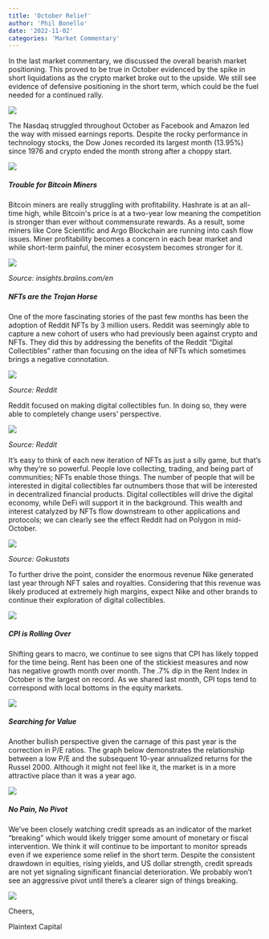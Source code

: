 ```yaml
---
title: 'October Relief'
author: 'Phil Bonello'
date: '2022-11-02'
categories: 'Market Commentary'
---
```

In the last market commentary, we discussed the overall bearish market positioning. This proved to be true in October evidenced by the spike in short liquidations as the crypto market broke out to the upside. We still see evidence of defensive positioning in the short term, which could be the fuel needed for a continued rally.

![](/images/13.2-da6de7e9.png)

The Nasdaq struggled throughout October as Facebook and Amazon led the way with missed earnings reports. Despite the rocky performance in technology stocks, the Dow Jones recorded its largest month (13.95%) since 1976 and crypto ended the month strong after a choppy start.

![](/images/13.1.png)

##### Trouble for Bitcoin Miners

Bitcoin miners are really struggling with profitability. Hashrate is at an all-time high, while Bitcoin's price is at a two-year low meaning the competition is stronger than ever without commensurate rewards. As a result, some miners like Core Scientific and Argo Blockchain are running into cash flow issues. Miner profitability becomes a concern in each bear market and while short-term painful, the miner ecosystem becomes stronger for it.

![](/images/13.3.png)

*Source: insights.braiins.com/en*

##### NFTs are the Trojan Horse

One of the more fascinating stories of the past few months has been the adoption of Reddit NFTs by 3 million users. Reddit was seemingly able to capture a new cohort of users who had previously been against crypto and NFTs. They did this by addressing the benefits of the Reddit “Digital Collectibles” rather than focusing on the idea of NFTs which sometimes brings a negative connotation.

![](/images/13.4.png)

*Source: Reddit*

Reddit focused on making digital collectibles fun. In doing so, they were able to completely change users’ perspective.

![](/images/13.5.png)

*Source: Reddit*

It’s easy to think of each new iteration of NFTs as just a silly game, but that’s why they’re so powerful. People love collecting, trading, and being part of communities; NFTs enable those things. The number of people that will be interested in digital collectibles far outnumbers those that will be interested in decentralized financial products. Digital collectibles will drive the digital economy, while DeFi will support it in the background. This wealth and interest catalyzed by NFTs flow downstream to other applications and protocols; we can clearly see the effect Reddit had on Polygon in mid-October.

![](/images/13.6.png)

*Source: Gokustats*

To further drive the point, consider the enormous revenue Nike generated last year through NFT sales and royalties. Considering that this revenue was likely produced at extremely high margins, expect Nike and other brands to continue their exploration of digital collectibles.

![](/images/13.7.png)

##### CPI is Rolling Over

Shifting gears to macro, we continue to see signs that CPI has likely topped for the time being. Rent has been one of the stickiest measures and now has negative growth month over month. The .7% dip in the Rent Index in October is the largest on record. As we shared last month, CPI tops tend to correspond with local bottoms in the equity markets.

![](/images/13.8.png)

##### Searching for Value

Another bullish perspective given the carnage of this past year is the correction in P/E ratios. The graph below demonstrates the relationship between a low P/E and the subsequent 10-year annualized returns for the Russel 2000. Although it might not feel like it, the market is in a more attractive place than it was a year ago.

![](/images/13.9.png)

##### No Pain, No Pivot

We’ve been closely watching credit spreads as an indicator of the market “breaking” which would likely trigger some amount of monetary or fiscal intervention. We think it will continue to be important to monitor spreads even if we experience some relief in the short term. Despite the consistent drawdown in equities, rising yields, and US dollar strength, credit spreads are not yet signaling significant financial deterioration. We probably won’t see an aggressive pivot until there’s a clearer sign of things breaking.

![](/images/13.10.png)

Cheers,

Plaintext Capital
